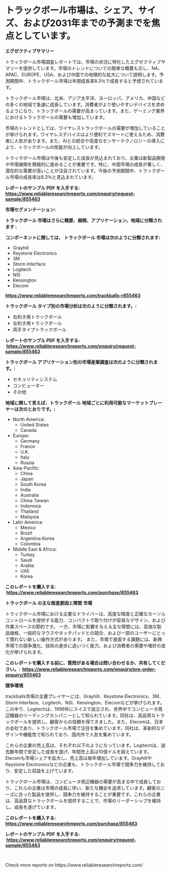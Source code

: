 <p><h1>トラックボール市場は、シェア、サイズ、および2031年までの予測までを焦点としています。</h1></p><p><strong>エグゼクティブサマリー</strong></p>
<p><p>トラックボール市場調査レポートでは、市場の状況に特化したエグゼクティブサマリーを提供しています。市場のトレンドについての簡単な概要も示し、NA、APAC、EUROPE、USA、および中国での地理的な拡大について説明します。予測期間中、トラックボール市場は年間成長率8.3％で成長すると予想されています。</p><p>トラックボール市場は、北米、アジア太平洋、ヨーロッパ、アメリカ、中国などの多くの地域で急速に成長しています。消費者がより使いやすいデバイスを求めるようになり、トラックボールの需要が高まっています。また、ゲーミング業界におけるトラックボールの需要も増加しています。</p><p>市場のトレンドとしては、ワイヤレストラックボールの需要が増加していることが挙げられます。ワイヤレスデバイスはより便利でスマートに使えるため、消費者に人気があります。また、AIとの統合や高度なセンサーテクノロジーの導入により、トラックボールの性能が向上しています。</p><p>トラックボール市場は今後も安定した成長が見込まれており、企業は新製品開発や市場展開を積極的に進めることが重要です。特に、中国市場の成長が著しく、潜在的な需要が高いことが注目されています。今後の予測期間中、トラックボール市場の成長率は8.3％と見込まれています。</p></p>
<p><strong>レポートのサンプル PDF を入手する: <a href="https://www.reliableresearchreports.com/enquiry/request-sample/855463">https://www.reliableresearchreports.com/enquiry/request-sample/855463</a></strong></p>
<p><strong>市場セグメンテーション:</strong></p>
<p><strong> トラックボール 市場はさらに概要、展開、アプリケーション、地域に分類されます :</strong></p>
<p><strong>コンポーネントに関しては、 トラックボール 市場は次のように分類されます: &nbsp;</strong></p>
<p><ul><li>Grayhill</li><li>Keystone Electronics</li><li>3M</li><li>Storm Interface</li><li>Logitech</li><li>NSI</li><li>Kensington</li><li>Elecom</li></ul></p>
<p><strong><a href="https://www.reliableresearchreports.com/trackballs-r855463">https://www.reliableresearchreports.com/trackballs-r855463</a></strong></p>
<p><strong> トラックボール タイプ別の市場分析は次のように分類されます。:</strong></p>
<p><ul><li>右利き用トラックボール</li><li>左利き用トラックボール</li><li>両手タイプトラックボール</li></ul></p>
<p><strong>レポートのサンプル PDF を入手する: &nbsp;<a href="https://www.reliableresearchreports.com/enquiry/request-sample/855463">https://www.reliableresearchreports.com/enquiry/request-sample/855463</a></strong></p>
<p><strong> トラックボール アプリケーション別の市場産業調査は次のように分類されます。:</strong></p>
<p><ul><li>セキュリティシステム</li><li>コンピューター</li><li>その他</li></ul></p>
<p><strong>地域に関して言えば、トラックボール 地域ごとに利用可能なマーケットプレーヤーは次のとおりです。:</strong></p>
<p><ul>
    <li>
        North America:
        <ul>
            <li>United States</li>
            <li>Canada</li>
        </ul>
    </li>
    <li>
        Europe:
        <ul>
            <li>Germany</li>
            <li>France</li>
            <li>U.K.</li>
            <li>Italy</li>
            <li>Russia</li>
        </ul>
    </li>
    <li>
        Asia-Pacific:
        <ul>
            <li>China</li>
            <li>Japan</li>
            <li>South Korea</li>
            <li>India</li>
            <li>Australia</li>
            <li>China Taiwan</li>
            <li>Indonesia</li>
            <li>Thailand</li>
            <li>Malaysia</li>
        </ul>
    </li>
    <li>
        Latin America:
        <ul>
            <li>Mexico</li>
            <li>Brazil</li>
            <li>Argentina Korea</li>
            <li>Colombia</li>
        </ul>
    </li>
    <li>
        Middle East & Africa:
        <ul>
            <li>Turkey</li>
            <li>Saudi</li>
            <li>Arabia</li>
            <li>UAE</li>
            <li>Korea</li>
        </ul>
    </li>
    </ul></p>
<p><strong>このレポートを購入する: &nbsp;<a href="https://www.reliableresearchreports.com/purchase/855463">https://www.reliableresearchreports.com/purchase/855463</a></strong></p>
<p><strong>トラックボール の主な推進要因と障壁 市場</strong></p>
<p><p>トラックボール市場における主要なドライバーは、高度な精度と正確なカーソルコントロールを提供する能力、コンパクトで取り付けが容易なデザイン、および作業スペースの節約です。 一方、市場に影響を与える主な障壁には、高価な製品価格、一般的なマウスやタッチパッドとの競合、および一部のユーザーにとって慣れない新しい操作方式があります。 また、市場で直面する課題には、新興市場での競争激化、技術の進歩に追いつく能力、および消費者の需要や嗜好の変化が挙げられます。</p></p>
<p><strong>このレポートを購入する前に、質問がある場合は問い合わせるか、共有してください。:&nbsp; <a href="https://www.reliableresearchreports.com/enquiry/pre-order-enquiry/855463">https://www.reliableresearchreports.com/enquiry/pre-order-enquiry/855463</a></strong></p>
<p><strong>競争環境</strong></p>
<p><p>trackballs市場の主要プレイヤーには、Grayhill、Keystone Electronics、3M、Storm Interface、Logitech、NSI、Kensington、Elecomなどが挙げられます。この中で、Logitechは、1996年にスイスで設立され、世界中でコンピュータ周辺機器のリーディングカンパニーとして知られています。同社は、高品質なトラックボールを提供し、顧客からの信頼を得てきました。また、Elecomは、日本の会社であり、トラックボール市場で注目を集めています。同社は、革新的なデザインや機能性で知られており、国内外で人気を集めています。</p><p>これらの企業の売上高は、それぞれ以下のようになっています。Logitechは、過去数年間で安定した成長を遂げ、年間売上高は10億ドルを超えています。Elecomも市場シェアを拡大し、売上高は毎年増加しています。GrayhillやKeystone Electronicsなどの企業も、トラックボール市場で競争力を維持しており、安定した収益を上げています。</p><p>トラックボール市場は、コンピュータ周辺機器の需要が高まる中で成長しており、これらの企業は市場の成長に伴い、新たな機会を追求しています。顧客のニーズに合った製品を提供し、競争力を維持することが重要です。これらの企業は、高品質なトラックボールを提供することで、市場のリーダーシップを維持し、成長を遂げています。</p></p>
<p><strong>このレポートを購入する: &nbsp; <a href="https://www.reliableresearchreports.com/purchase/855463">https://www.reliableresearchreports.com/purchase/855463</a></strong></p>
<p><strong>レポートのサンプル PDF を入手する: &nbsp;<a href="https://www.reliableresearchreports.com/enquiry/request-sample/855463">https://www.reliableresearchreports.com/enquiry/request-sample/855463</a></strong><strong></strong></p>
<p>&nbsp;</p>
<p>Check more reports on https://www.reliableresearchreports.com/</p>